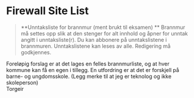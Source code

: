 # Firewall Site List

> **Unntaksliste for brannmur (ment brukt til eksamen) **
> Brannmur må settes opp slik at den stenger for alt innhold og åpner for unntak 
> angitt i unntaksliste(r). Du kan abbonere på unntakslistene i brannmuren.
> Unntakslistene kan leses av alle. Redigering må godkjennes.

Foreløpig forslag er at det lages en felles brannmurliste, og at hver kommune kan få en egen i tillegg. En utfordring er at det er forskjell på barne- og ungdomsskole. (Legg merke til at jeg er teknolog og ikke skoleperson) <br>
Torgeir
